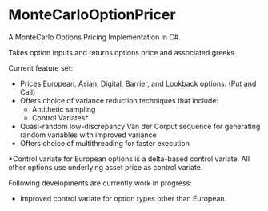 # MonteCarloOptionPricer
A MonteCarlo Options Pricing Implementation in C#.

Takes option inputs and returns options price and associated greeks. 

Current feature set:
- Prices European, Asian, Digital, Barrier, and Lookback options. (Put and Call)
- Offers choice of variance reduction techniques that include:
    - Antithetic sampling
    - Control Variates*
- Quasi-random low-discrepancy Van der Corput sequence for generating random variables with improved variance
- Offers choice of multithreading for faster execution

*Control variate for European options is a delta-based control variate. All other options use underlying asset price as control variate.

Following developments are currently work in progress:
- Improved control variate for option types other than European.
 

